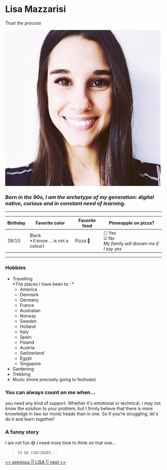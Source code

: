 # Lisa Mazzarisi 

*Trust the process*

![Profile Picture Lisa Mazzarisi](Profile-Picture-Lisa-Mazzarisi.jpeg "My Profile Picture" )

### *Born in the 90s, I am the archetype of my generation: digital native, curious and in constant need of learning.* 

***
| Birthday | Favorite color                          | Favorite food | Pinneapple on pizza?                                                     |
| -------- | --------------------------------------- | ------------- | ------------------------------------------------------------------------ |
| 28/10    | Black <br>*(I know ... is not a colour) | Pizza 🍕       | &#9744; Yes <br/>&#9745; No <br> *My family will disown me if I say yes* |


***

### Hobbies 
* Travelling <br>
  *The places I have been to : *
  - America 
  - Denmark 
  - Germany 
  - France 
  - Australian
  - Norway
  - Sweden
  - Holland
  - Italy
  - Spain
  - Poland
  - Austria 
  - Switzerland
  - Egypt
  - Singapore
* Gardening
* Trekking 
* Music (more precisely going to festivals)

### You can always count on me when... 

you need any kind of support. Whether it's emotional or technical. I may not know the solution to your problem, but I firmly believe that there is more knowledge in two (or more) heads than in one. So if you're struggling, let's do it and learn together! 

### A funny story 

I am not fun 😅
I need more time to think on that one... 

>``` TO BE CONTINUED... ```

[<<  previous ](https://github.com/l4ur4nn3/markdown-challenge.git)[|| LISA ||](https://github.com/lilouMazzarisi/markdown-challenge.git)[ next >>](https://github.com/Shikibata/markdown-challenge.git)
 